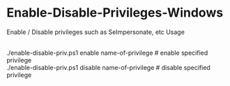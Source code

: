 # Enable-Disable-Privileges-Windows
Enable / Disable privileges such as SeImpersonate, etc
Usage 

</br>
./enable-disable-priv.ps1 enable name-of-privilege # enable specified privilege <br>
./enable-disable-priv.ps1 disable name-of-privilege # disable specified privilege
